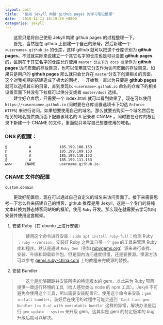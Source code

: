 ```yaml
---
layout: post
title:  "使用 jekyll 构建 github pages 的学习笔记整理"
date:   2019-12-11 16:19:29 +0800
categories: jekyll
---
```

&emsp;&emsp;这里只是将自己使用 Jekyll 构建 github pages 的过程整理一下。  
&emsp;&emsp;首先，当然是在 github 上创建一个自己的账号，然后新建一个 `<username>.github.io` 的仓库，这样 github 就可以把这个仓库识别为 **github pages**，不过就实际来说建立一个其它名字的仓库也是可以设置 **github pages** 的，区别在于其它名字的仓库允许使用 `master 分支下的 docs 目录`作为 **github pages** 访问页面的存放目录，也可以使用其它分支作为访问页面的存放目录。如果只是用户的 **github pages** 那么就只会允许在 `master`分支下创建相关的页面。这个对我初期的搭建造成了极大的困扰，一开始我一直以为只要是 **github pages** 就可以选择其它的目录，直到发现以 `<username>.github.io` 命名的仓库下的相关设置页面下并没有下拉框可以供分支或者 `master/docs` 选择。  
&emsp;&emsp;建立好仓库后，只需要一个 index.html 就可以看到效果了。现在可以使用 `https://<username>.github.io` (同时要在仓库设置选项卡下勾选 `Enforce HTTPS`) 来进行访问。如果想要使用自己的域名，那么就要去购买一个域名然后在相关的域名提供商页面下配置该域名的 A 记录和 CNAME 。同时要在仓库的根目录下新建一个 CNAME 的文件，里面就只填写自己想要使用的域名。
### DNS 的配置：
```console
@          A             185.199.108.153
@          A             185.199.109.153
@          A             185.199.110.153
@          A             185.199.111.153
www      CNAME           username.github.io.
```
### CNAME 文件的配置
```console
custom.domain
```
&emsp;&emsp;更改好配置后，现在可以通过自己自定义的域名来访问页面了。接下来需要思考一下怎么样来搭建自己的博客，github 推荐是用 Jekyll，这是一个专门的将纯文本转换为静态博客网站的的框架，使用 `Ruby` 开发。那么现在就需要去学习如何安装并使用这套框架。  
1. 安装 Ruby（在 ubuntu 上进行安装）
>&emsp;&emsp;使用这个命令进行安装：`sudo apt install ruby-full`；检测 Ruby ：`ruby --version`。安装好 Ruby 之后其自带一个 `gem` 的工具来管理 Ruby 库和程序。默认是通过 `Ruby Gem`（例如 [rubygems.org](http://rubygems.org/)）源来进行查找、安装、升级和卸载软件包。但是国内访问速度很慢，还是要换源。换源方法可以参考 [gems.ruby-china.com](https://gems.ruby-china.com/) 上的教程来完成源的替换。
2. 安装 Bundler
>&emsp;&emsp;这个是能够跟踪并安装所需的特定版本的 gem，以此来为 Ruby 项目提供一致运行环境的工具（给人感觉类似 node 的 npm 工具）。Jekyll 不可避免会使用这个工具，所以需要安装配置它。使用这个命令来安装：`gem install bundler`。装好后在使用的过程中可能会遇到 `'Cant find gem bundler (>= 0.a) with executable bundle'` 这样的异常，解决办法是运行 `gem update --system` 来升级 gem，这其实是 gem 的特定版本的 bug 升级后就可以解决。